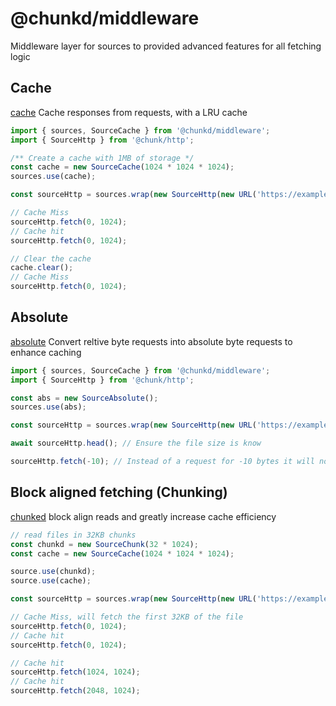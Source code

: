 # @chunkd/middleware

Middleware layer for sources to provided advanced features for all fetching logic

## Cache

[cache](./src/middleware/cache.ts) Cache responses from requests, with a LRU cache

```typescript
import { sources, SourceCache } from '@chunkd/middleware';
import { SourceHttp } from '@chunk/http';

/** Create a cache with 1MB of storage */
const cache = new SourceCache(1024 * 1024 * 1024);
sources.use(cache);

const sourceHttp = sources.wrap(new SourceHttp(new URL('https://example.com/cog.tiff')));

// Cache Miss
sourceHttp.fetch(0, 1024);
// Cache hit
sourceHttp.fetch(0, 1024);

// Clear the cache
cache.clear();
// Cache Miss
sourceHttp.fetch(0, 1024);
```

## Absolute

[absolute](./src/middleware/absolute.ts) Convert reltive byte requests into absolute byte requests to enhance caching

```typescript
import { sources, SourceCache } from '@chunkd/middleware';
import { SourceHttp } from '@chunk/http';

const abs = new SourceAbsolute();
sources.use(abs);

const sourceHttp = sources.wrap(new SourceHttp(new URL('https://example.com/cog.tiff')));

await sourceHttp.head(); // Ensure the file size is know

sourceHttp.fetch(-10); // Instead of a request for -10 bytes it will now request Bytes=[fileSize-10]-[fileSize]
```

## Block aligned fetching (Chunking)

[chunked](./src/middleware/chunk.ts) block align reads and greatly increase cache efficiency

```typescript
// read files in 32KB chunks
const chunkd = new SourceChunk(32 * 1024);
const cache = new SourceCache(1024 * 1024 * 1024);

source.use(chunkd);
source.use(cache);

const sourceHttp = sources.wrap(new SourceHttp(new URL('https://example.com/cog.tiff')));

// Cache Miss, will fetch the first 32KB of the file
sourceHttp.fetch(0, 1024);
// Cache hit
sourceHttp.fetch(0, 1024);

// Cache hit
sourceHttp.fetch(1024, 1024);
// Cache hit
sourceHttp.fetch(2048, 1024);
```
